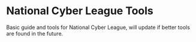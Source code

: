 # National Cyber League Tools
Basic guide and tools for National Cyber League, will update if better tools are found in the future.
